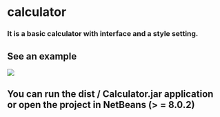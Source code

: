 # calculator
<h3>It is a basic calculator with interface and a style setting.</h3>
<h2>See an example</h2>
<img src="http://i.imgur.com/OtJkK88.png" />

<h2>You can run the dist / Calculator.jar application or open the project in NetBeans (> = 8.0.2)</h2>
